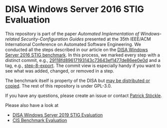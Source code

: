 # DISA Windows Server 2016 STIG Evaluation

This repository is part of the paper *Automated Implementation of Windows-related Security-Configuration Guides* presented at the 35th IEEE/ACM International Conference on Automated Software Engineering.
We conducted all the steps described in our article on the [DISA Windows Server 2016 STIG benchmark](https://dl.dod.cyber.mil/wp-content/uploads/stigs/zip/U_MS_Windows_Server_2016_V1R13_STIG_SCAP_1-2_Benchmark.zip).
In this process, we marked every step with a distinct commit, e.g., [29118fd89617193143c73643ef1477de86ee0e0d](https://github.com/tum-i22/disa-windows-server-2016/commit/29118fd89617193143c73643ef1477de86ee0e0d) and a tag, e.g., [step-8-export](https://github.com/tum-i22/disa-windows-server-2016/releases/tag/step-8-export).
The commit view is especially handy if you want to see what was added, changed, or removed in a step.

The benchmark itself is property of the DISA but [may be distributed or copied](https://public.cyber.mil/privacy-security/).
The rest of this repository is under GPL-3.0.

If you have any questions, please create an issue or contact [Patrick Stöckle](mailto:patrick.stoeckle@tum.de).

Please also have a look at

* [DISA Windows Server 2019 STIG Evaluation](https://github.com/tum-i22/disa-windows-server-2019)
* [CIS Benchmark Evaluation](https://github.com/tum-i22/CIS-Benchmark-Evaluation)
